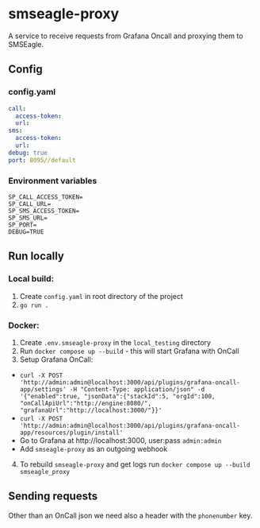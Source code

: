 # smseagle-proxy
A service to receive requests from Grafana Oncall and proxying them to SMSEagle.

## Config
### config.yaml
```yaml
call:
  access-token: 
  url: 
sms:
  access-token: 
  url:  
debug: true
port: 8095//default
```
### Environment variables
```
SP_CALL_ACCESS_TOKEN=
SP_CALL_URL=
SP_SMS_ACCESS_TOKEN=
SP_SMS_URL=
SP_PORT=
DEBUG=TRUE
```

## Run locally
### Local build:
1. Create `config.yaml` in root directory of the project
2. `go run .`

### Docker:

1. Create `.env.smseagle-proxy` in the `local_testing` directory
2. Run `docker compose up --build` - this will start Grafana with OnCall
3. Setup Grafana OnCall:
- `curl -X POST 'http://admin:admin@localhost:3000/api/plugins/grafana-oncall-app/settings' -H "Content-Type: application/json" -d '{"enabled":true, "jsonData":{"stackId":5, "orgId":100, "onCallApiUrl":"http://engine:8080/", "grafanaUrl":"http://localhost:3000/"}}'`
- `curl -X POST 'http://admin:admin@localhost:3000/api/plugins/grafana-oncall-app/resources/plugin/install'`
- Go to Grafana at http://localhost:3000, user:pass `admin:admin`
- Add `smseagle-proxy` as an outgoing webhook
4. To rebuild `smseagle-proxy` and get logs run `docker compose up --build smseagle_proxy`

## Sending requests
Other than an OnCall json we need also a header with the `phonenumber` key.